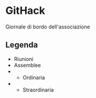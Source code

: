 # GitHack
Giornale di bordo dell'associazione

## Legenda

* Riunioni
* Assemblee
* * Ordinaria
* * Straordinaria
